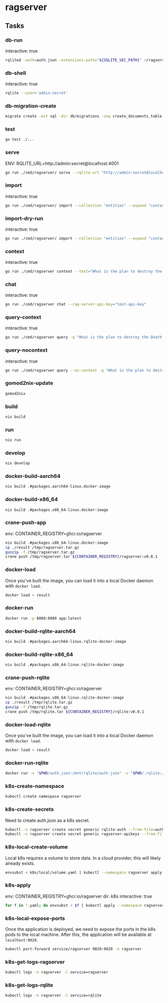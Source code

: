 # ragserver

## Tasks

### db-run

interactive: true

```bash
rqlited -auth=auth.json -extensions-path="${SQLITE_VEC_PATH}" ~/ragserver
```

### db-shell

interactive: true

```bash
rqlite --user='admin:secret'
```

### db-migration-create

```bash
migrate create -ext sql -dir db/migrations -seq create_documents_table
```

### test

```bash
go test ./...
```

### serve

ENV: RQLITE_URL=http://admin:secret@localhost:4001

```bash
go run ./cmd/ragserver/ serve --rqlite-url "http://admin:secret@localhost:4001"
```

### import

interactive: true

```bash
go run ./cmd/ragserver/ import --collection "entities" --expand "contacts,tags,dependsOn,dependsOn.contacts,dependsOn.tags,contributesTo,contributesTo.contacts,contributesTo.tags" --files="attachments" --rag-server-api-key "test-api-key"
```

### import-dry-run

interactive: true

```bash
go run ./cmd/ragserver/ import --collection "entities" --expand "contacts,tags,dependsOn,dependsOn.contacts,dependsOn.tags,contributesTo,contributesTo.contacts,contributesTo.tags" --files="attachments" --dry-run --id lyo5pgij6hcwx4j
```

### context

interactive: true

```bash
go run ./cmd/ragserver context --text="What is the plan to destroy the Death Star?" --rag-server-api-key="test-api-key" --pretty=false
```

### chat

interactive: true

```bash
go run ./cmd/ragserver chat --rag-server-api-key="test-api-key"
```

### query-context

interactive: true

```bash
go run ./cmd/ragserver query -q "What is the plan to destroy the Death Star?" --rag-server-api-key="test-api-key"
```

### query-nocontext

interactive: true

```bash
go run ./cmd/ragserver query --no-context -q "What is the plan to destroy the Death Star?"
```

### gomod2nix-update

```bash
gomod2nix
```

### build

```bash
nix build
```

### run

```bash
nix run
```

### develop

```bash
nix develop
```

### docker-build-aarch64

```bash
nix build .#packages.aarch64-linux.docker-image
```

### docker-build-x86_64

```bash
nix build .#packages.x86_64-linux.docker-image
```

### crane-push-app

env: CONTAINER_REGISTRY=ghcr.io/ragserver

```bash
nix build .#packages.x86_64-linux.docker-image
cp ./result /tmp/ragserver.tar.gz
gunzip -f /tmp/ragserver.tar.gz
crane push /tmp/ragserver.tar ${CONTAINER_REGISTRY}/ragserver:v0.0.1
```

### docker-load

Once you've built the image, you can load it into a local Docker daemon with `docker load`.

```bash
docker load < result
```

### docker-run

```bash
docker run -p 8080:8080 app:latest
```

### docker-build-rqlite-aarch64

```bash
nix build .#packages.aarch64-linux.rqlite-docker-image
```

### docker-build-rqlite-x86_64

```bash
nix build .#packages.x86_64-linux.rqlite-docker-image
```

### crane-push-rqlite

env: CONTAINER_REGISTRY=ghcr.io/ragserver

```bash
nix build .#packages.x86_64-linux.rqlite-docker-image
cp ./result /tmp/rqlite.tar.gz
gunzip -f /tmp/rqlite.tar.gz
crane push /tmp/rqlite.tar ${CONTAINER_REGISTRY}/rqlite:v0.0.1
```

### docker-load-rqlite

Once you've built the image, you can load it into a local Docker daemon with `docker load`.

```bash
docker load < result
```

### docker-run-rqlite

```bash
docker run -v "$PWD/auth.json:/mnt/rqlite/auth.json" -v "$PWD/.rqlite:/mnt/data" -p 4001:4001 -p 4002:4002 -p 4003:4003 rqlite:latest
```

### k8s-create-namespace

```bash
kubectl create namespace ragserver
```

### k8s-create-secrets

Need to create auth.json as a k8s secret.

```bash
kubectl -n ragserver create secret generic rqlite-auth --from-file=auth.json
kubectl -n ragserver create secret generic ragserver-apikeys --from-file=apikeys.json
```

### k8s-local-create-volume

Local k8s requires a volume to store data. In a cloud provider, this will likely already exists.

```bash
envsubst < k8s/local/volume.yaml | kubectl --namespace ragserver apply -f -
```

### k8s-apply

env: CONTAINER_REGISTRY=ghcr.io/ragserver
dir: k8s
interactive: true

```bash
for f in *.yaml; do envsubst < $f | kubectl apply --namespace ragserver -f -; done
```

### k8s-local-expose-ports

Once the application is deployed, we need to expose the ports in the k8s pods to the local machine. After this, the application will be available at `localhost:9020`.

```bash
kubectl port-forward service/ragserver 9020:9020 -n ragserver
```

### k8s-get-logs-ragserver

```bash
kubectl logs -n ragserver -l service=ragserver
```

### k8s-get-logs-rqlite

```bash
kubectl logs -n ragserver -l service=rqlite
```

